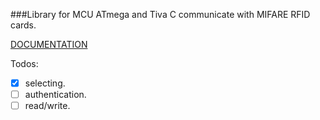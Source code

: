 ###Library for MCU ATmega and Tiva C communicate with MIFARE RFID cards.

[DOCUMENTATION](https://trongphuongpro.github.io/librfid)

Todos:
- [x] selecting.
- [ ] authentication.
- [ ] read/write.